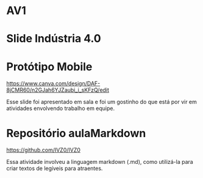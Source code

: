 # AV1
# Slide Indústria 4.0



# Protótipo Mobile
https://www.canva.com/design/DAF-8jCMR60/n2GJah6YJZaubi_i_sKFzQ/edit

Esse slide foi apresentado em sala e foi um gostinho do que está por vir em atividades envolvendo trabalho em equipe.
# Repositório aulaMarkdown
https://github.com/IVZ0/IVZ0

Essa atividade involveu a linguagem markdown (.md), como utilizá-la para criar textos de legíveis para atraentes.
